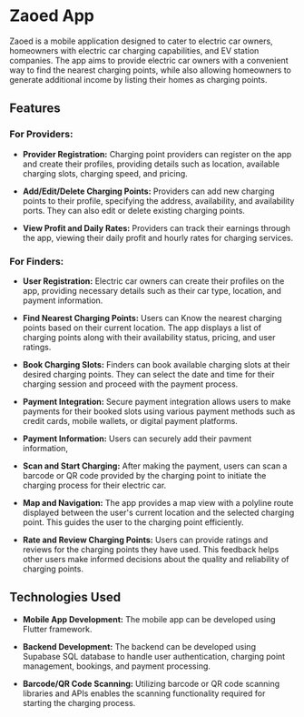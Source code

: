# Zaoed App

Zaoed is a mobile application designed to cater to electric car owners, homeowners with electric car charging capabilities, and EV station companies. The app aims to provide electric car owners with a convenient way to find the nearest charging points, while also allowing homeowners to generate additional income by listing their homes as charging points.

## Features

### For Providers:

- **Provider Registration:** Charging point providers can register on the app and create their profiles, providing details such as location, available charging slots, charging speed, and pricing.

- **Add/Edit/Delete Charging Points:** Providers can add new charging points to their profile, specifying the address, availability, and availability ports. They can also edit or delete existing charging points.

- **View Profit and Daily Rates:** Providers can track their earnings through the app, viewing their daily profit and hourly rates for charging services.

### For Finders:

- **User Registration:** Electric car owners can create their profiles on the app, providing necessary details such as their car type, location, and payment information.

- **Find Nearest Charging Points:** Users can Know the nearest charging points based on their current location. The app displays a list of charging points along with their availability status, pricing, and user ratings.

- **Book Charging Slots:** Finders can book available charging slots at their desired charging points. They can select the date and time for their charging session and proceed with the payment process.

- **Payment Integration:** Secure payment integration allows users to make payments for their booked slots using various payment methods such as credit cards, mobile wallets, or digital payment platforms.

- **Payment Information:** Users can securely add their pavment information,

- **Scan and Start Charging:** After making the payment, users can scan a barcode or QR code provided by the charging point to initiate the charging process for their electric car.
- **Map and Navigation:** The app provides a map view with a polyline route displayed between the user's current location and the selected charging point. This guides the user to the charging point efficiently.

- **Rate and Review Charging Points:** Users can provide ratings and reviews for the charging points they have used. This feedback helps other users make informed decisions about the quality and reliability of charging points.

## Technologies Used

- **Mobile App Development:** The mobile app can be developed using Flutter framework.

- **Backend Development:** The backend can be developed using Supabase SQL database to handle user authentication, charging point management, bookings, and payment processing.

- **Barcode/QR Code Scanning:** Utilizing barcode or QR code scanning libraries and APIs enables the scanning functionality required for starting the charging process.

